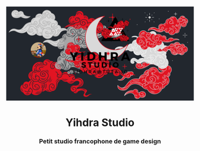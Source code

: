 <p align="center"><img src="./img/banner.png" alt="Yidhra Studio"></p>

<h1 align="center">Yihdra Studio</h1>
<h3 align="center">Petit studio francophone de game design</h3>